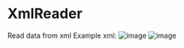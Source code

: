 # XmlReader
Read data from xml
Example xml:
![image](https://user-images.githubusercontent.com/65347753/196167916-4db9cf24-aa8c-4410-a175-a7edb2de8121.png)
![image](https://user-images.githubusercontent.com/65347753/196168007-e63d3a74-e48d-41c7-9824-ef6ae2d127a0.png)

